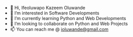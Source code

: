 - 👋 Hi, Ifeoluwapo Kazeem Oluwande
- 👀 I’m interested in Software Developments
- 🌱 I’m currently learning Python and Web Developments
- 💞️ I’m looking to collaborate on Python and Web Projects
- 📫 You can reach me @ ioluwande@gmail.com

<!---
Ikdini/Ikdini is a ✨ special ✨ repository because its `README.md` (this file) appears on your GitHub profile.
You can click the Preview link to take a look at your changes.
--->
